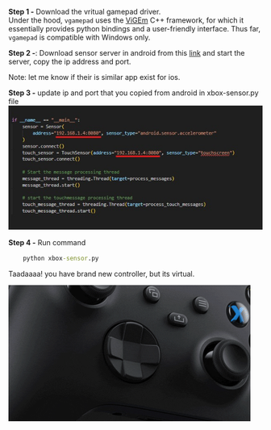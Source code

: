 **Step 1 -** Download the vritual gamepad driver.  
Under the hood, `vgamepad` uses the [ViGEm](https://github.com/ViGEm) C++ framework, for which it essentially provides python bindings and a user-friendly interface.
Thus far, `vgamepad` is compatible with Windows only.

**Step 2 -**: Download sensor server in android from this [link](https://github.com/umer0586/SensorServer) and start the server, copy the ip address and port.

Note: let me know if their is similar app exist for ios.

**Step 3 -** update ip and port that you copied from android in xbox-sensor.py file
![](ip_port.jpg)

**Step 4 -** Run command

```cmd
    python xbox-sensor.py
```

Taadaaaa! you have brand new controller, but its virtual.

![](giphy.gif)
